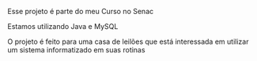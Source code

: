 Esse projeto é parte do meu Curso no Senac

Estamos utilizando Java e MySQL

O projeto é feito para uma casa de leilões que está interessada em utilizar um sistema informatizado em suas rotinas
